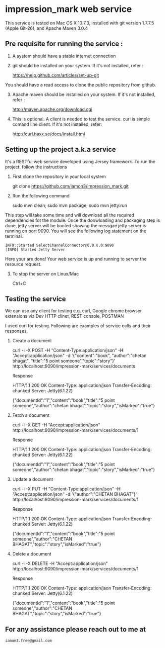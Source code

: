impression_mark web service
===========================

This service is tested on Mac OS X 10.7.3, installed with git version 1.7.7.5 (Apple Git-26), and Apache Maven 3.0.4

Pre requisite for running the service :
---------------------------------------
1) A system should have a stable internet connection

2) git should be installed on your system. If it's not installed, refer :

    https://help.github.com/articles/set-up-git

You should have a read access to clone the public repository from github.

3) Apache maven should be installed on your system. If it's not installed, refer : 

     http://maven.apache.org/download.cgi
     
4) This is optional. A client is needed to test the service. curl is simple comand line client. If it's not installed, refer:

     http://curl.haxx.se/docs/install.html


Setting up the project a.k.a service
-------------------------------------
It's a RESTful web service developed using Jersey framework. To run the project, follow the instructions

  1) First clone the repository in your local system
    
       git clone https://github.com/iamon3/impression_mark.git
   
  2) Run the following command
     
       sudo mvn clean; sudo mvn package; sudo mvn jetty:run
     
This step will take some time and will download all the required dependencies fot the module. Once the donwloading 
and packaging step is done, jetty server will be booted showing the messgae jetty server is running on port 9090. You will see the following log statement on the terminal.

	INFO::Started SelectChannelConnector@0.0.0.0:9090
	[INFO] Started Jetty Server     

Here your are done! Your web service is up and running to server the resource request.

  3) To stop the server on Linux/Mac

     	Ctrl+C

Testing the service
-------------------

We can use any client for testing e.g. curl, Google chrome browser extensions viz Dev HTTP clinet, REST console, POSTMAN

I used curl for testing. Following  are examples of service calls and their responses.

1) Create a document

	curl -i -X POST -H "Content-Type:application/json" -H "Accept:application/json" -d  '{"content":"book", 		"author":"chetan bhagat", "title":"5 point someone","topic":"story"}' http://localhost:9090/impression-mark/services/documents

	Response
	
	HTTP/1.1 200 OK
	Content-Type: application/json
	Transfer-Encoding: chunked
	Server: Jetty(6.1.22)

	{"documentId":"1","content":"book","title":"5 point someone","author":"chetan bhagat","topic":"story","isMarked":"true"}


2) Fetch a document

	curl -i -X GET -H "Accept:application/json" http://localhost:9090/impression-mark/services/documents/1

	Response
	
	HTTP/1.1 200 OK
	Content-Type: application/json
	Transfer-Encoding: chunked
	Server: Jetty(6.1.22)

	{"documentId":"1","content":"book","title":"5 point someone","author":"chetan bhagat","topic":"story","isMarked":"true"}


3) Update a document

	curl -i -X PUT -H "Content-Type:application/json" -H "Accept:application/json" -d  '{"author":"CHETAN BHAGAT"}' http://localhost:9090/impression-mark/services/documents/1

	Response

	HTTP/1.1 200 OK
	Content-Type: application/json
	Transfer-Encoding: chunked
	Server: Jetty(6.1.22)

	{"documentId":"1","content":"book","title":"5 point someone","author":"CHETAN BHAGAT","topic":"story","isMarked":"true"}

4) Delete a document 

	curl -i -X DELETE -H "Accept:application/json" http://localhost:9090/impression-mark/services/documents/1

	Response

	HTTP/1.1 200 OK
	Content-Type: application/json
	Transfer-Encoding: chunked
	Server: Jetty(6.1.22)

	{"documentId":"1","content":"book","title":"5 point someone","author":"CHETAN BHAGAT","topic":"story","isMarked":"true"}


For any assistance please reach out to me at
-------------------------------------------
	iamon3.free@gmail.com
